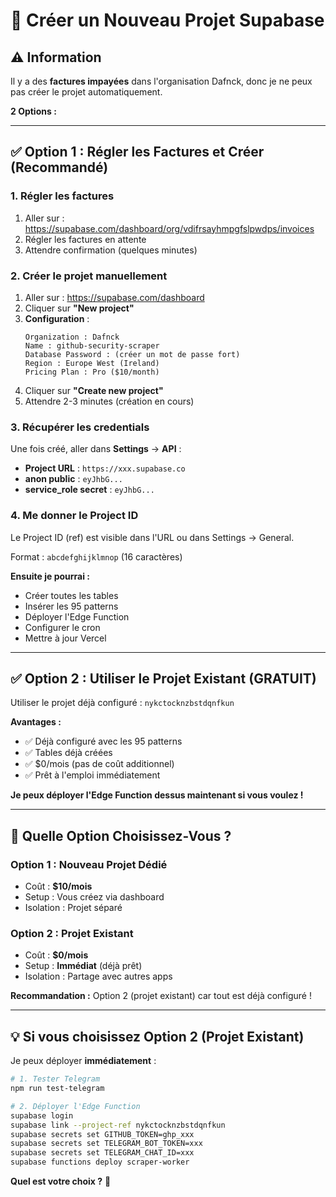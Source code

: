 # 🚀 Créer un Nouveau Projet Supabase

## ⚠️ Information

Il y a des **factures impayées** dans l'organisation Dafnck, donc je ne peux pas créer le projet automatiquement.

**2 Options :**

---

## ✅ **Option 1 : Régler les Factures et Créer (Recommandé)**

### 1. Régler les factures

1. Aller sur : https://supabase.com/dashboard/org/vdifrsayhmpgfslpwdps/invoices
2. Régler les factures en attente
3. Attendre confirmation (quelques minutes)

### 2. Créer le projet manuellement

1. Aller sur : https://supabase.com/dashboard
2. Cliquer sur **"New project"**
3. **Configuration** :
   ```
   Organization : Dafnck
   Name : github-security-scraper
   Database Password : (créer un mot de passe fort)
   Region : Europe West (Ireland)
   Pricing Plan : Pro ($10/month)
   ```
4. Cliquer sur **"Create new project"**
5. Attendre 2-3 minutes (création en cours)

### 3. Récupérer les credentials

Une fois créé, aller dans **Settings** → **API** :

- **Project URL** : `https://xxx.supabase.co`
- **anon public** : `eyJhbG...`
- **service_role secret** : `eyJhbG...`

### 4. Me donner le Project ID

Le Project ID (ref) est visible dans l'URL ou dans Settings → General.

Format : `abcdefghijklmnop` (16 caractères)

**Ensuite je pourrai :**
- Créer toutes les tables
- Insérer les 95 patterns
- Déployer l'Edge Function
- Configurer le cron
- Mettre à jour Vercel

---

## ✅ **Option 2 : Utiliser le Projet Existant (GRATUIT)**

Utiliser le projet déjà configuré : `nykctocknzbstdqnfkun`

**Avantages :**
- ✅ Déjà configuré avec les 95 patterns
- ✅ Tables déjà créées
- ✅ $0/mois (pas de coût additionnel)
- ✅ Prêt à l'emploi immédiatement

**Je peux déployer l'Edge Function dessus maintenant si vous voulez !**

---

## 🎯 **Quelle Option Choisissez-Vous ?**

### Option 1 : Nouveau Projet Dédié
- Coût : **$10/mois**
- Setup : Vous créez via dashboard
- Isolation : Projet séparé

### Option 2 : Projet Existant  
- Coût : **$0/mois**
- Setup : **Immédiat** (déjà prêt)
- Isolation : Partage avec autres apps

**Recommandation :** Option 2 (projet existant) car tout est déjà configuré !

---

## 💡 **Si vous choisissez Option 2 (Projet Existant)**

Je peux déployer **immédiatement** :

```bash
# 1. Tester Telegram
npm run test-telegram

# 2. Déployer l'Edge Function
supabase login
supabase link --project-ref nykctocknzbstdqnfkun
supabase secrets set GITHUB_TOKEN=ghp_xxx
supabase secrets set TELEGRAM_BOT_TOKEN=xxx
supabase secrets set TELEGRAM_CHAT_ID=xxx
supabase functions deploy scraper-worker
```

**Quel est votre choix ?** 🤔

